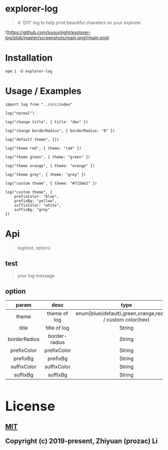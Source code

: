 # explorer-log

> A 'DIY' log to help print beautiful charaters on your explorer.

![https://github.com/luvsunlight/explorer-log/blob/master/screenshots/main.png](main.png)

# Installation

```
npm i -D explorer-log
```

# Usage / Examples

```
import log from "../src/index"

log("normal")

log("change title", { title: "dev" })

log("change borderRadius", { borderRadius: "0" })

log("default theme", {})

log("theme red", { theme: "red" })

log("theme green", { theme: "green" })

log("theme orange", { theme: "orange" })

log("theme grey", { theme: "grey" })

log("custom theme", { theme: "#7158e2" })

log("custom theme", {
	prefixColor: "blue",
	prefixBg: "yellow",
	suffixColor: "white",
	suffixBg: "grey"
})

```

# Api

> log(test, option)

## test <String>

> your log message

## option <Object>

|    param     |     desc      |                             type                              | default |
| :----------: | :-----------: | :-----------------------------------------------------------: | :-----: |
|    theme     | theme of log  | enum[blue(default),green,orange,red,grey] / custom color(hex) |  blue   |
|    title     | title of log  |                            String                             | console |
| borderRadius | border-radius |                            String                             |  "5px"  |
| prefixColor  |  prefixColor  |                            String                             |    -    |
|   prefixBg   |   prefixBg    |                            String                             |    -    |
| suffixColor  |  suffixColor  |                            String                             |    -    |
|   suffixBg   |   suffixBg    |                            String                             |    -    |

# License

[MIT](https://opensource.org/licenses/MIT)

Copyright (c) 2019-present, Zhiyuan (prozac) Li
